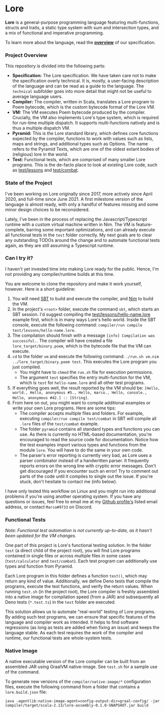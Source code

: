 # Lore

**Lore** is a general-purpose programming language featuring multi-functions, structs and traits, a static type system with sum and intersection types, and a mix of functional and imperative programming.

To learn more about the language, read the [**overview**](specification/overview.md) of our specification.



### Project Overview

This repository is divided into the following parts:

- **Specification:** The Lore specification. We have taken care not to make the specification overly technical. It is, mostly, a user-facing description of the language and can be read as a guide to the language. The `technical` subfolder goes into more detail that might not be useful to average language users.
- **Compiler:** The compiler, written in Scala, translates a Lore program to Poem bytecode, which is the custom bytecode format of the Lore VM.
- **VM:** The VM executes Poem bytecode produced by the compiler. Crucially, the VM also implements Lore's type system, which is required for run-time multiple dispatch. It supports multi-functions natively and is thus a multiple dispatch VM.
- **Pyramid:** This is the Lore standard library, which defines core functions expected by the compiler, functions to work with values such as lists, maps and strings, and additional types such as Options. The name refers to the Pyramid Texts, which are one of the oldest extant bodies of (religious) lore in the world.
- **Test:** Functional tests, which are comprised of many smaller Lore programs. This is the de-facto place to look at existing Lore code, such as [test/lessons](test/lessons) and [test/combat](test/combat).



### State of the Project

I've been working on Lore originally since 2017, more actively since April 2020, and full-time since June 2021. A first milestone version of the language is almost ready, with only a handful of features missing and some minor design choices to be reconsidered. 

Lately, I've been in the process of replacing the Javascript/Typescript runtime with a custom virtual machine written in Nim. The VM is feature-complete, barring some important optimizations, and can already execute all functional tests in the `test` folder correctly. My next goals are to clear any outstanding TODOs around the change and to automate functional tests again, as they are still assuming a Typescript runtime.



### Can I try it?

I haven't yet invested time into making Lore ready for the public. Hence, I'm not providing any compiler/runtime builds at this time.

You are welcome to clone the repository and make it work yourself, however. Here is a short guideline:

1. You will need [SBT](https://www.scala-sbt.org) to build and execute the compiler, and [Nim](https://nim-lang.org/install.html) to build the VM.
2. In the project's `<root>` folder, execute the command `sbt`, which starts an SBT session. I'd suggest compiling the [test/lessons/hello-name.lore](test/lessons/hello-name.lore) example first, which is in many ways Lore's hello world. Inside the SBT console, execute the following command: `compiler/run compile test/lessons/hello-name.lore`. 
3. The compilation should finish with a message `[info] Compilation was successful.`. The compiler will have created a file `lore_target/binary.poem`, which is the bytecode file that the VM can execute.
4. `cd` to the folder `vm` and execute the following command: `./run.sh vm.nim ../lore_target/binary.poem test`. This executes the Lore program you just compiled.
   - You might have to `chmod` the `run.sh` file for execution permissions. 
   - The argument `test` specifies the entry multi-function for the VM, which is `test` for `hello-name.lore` and all other test programs.
5. If everything goes well, the result reported by the VM should be: `[Hello, world., Hello, anonymous #5., Hello, marco., Hello, console., Hello, anonymous #42.] :: [String]`.
6. From here on out, you might want to compile additional examples or write your own Lore programs. Here are some tips:
   - The compiler accepts multiple files and folders. For example, executing `compiler/run compile test/combat` in SBT will compile all `.lore` files of the `test/combat` example.
   - The folder `pyramid` contains all standard types and functions you can use. As there is currently no HTML-based documentation, you're encouraged to read the source code for documentation. Notice how the test examples import various types and functions from the module `lore`. You will have to do the same in your own code.
   - The parser's error reporting is currently very bad, as Lore uses a parser combinator instead of a handwritten parser. It frequently reports errors on the wrong line with cryptic error messages. Don't get discouraged if you encounter such an error! Try to comment out parts of the code until it compiles to single out the issue. If you're stuck, don't hesitate to contact me (info below).

I have only tested this workflow on Linux and you might run into additional problems if you're using another operating system. If you have any questions or issues, feel free to email me at my [Github profile's](https://github.com/marcopennekamp) listed email address, or contact `Marco#9733` on Discord.



### Functional Tests

*Note: Functional test automation is not currently up-to-date, as it hasn't been updated for the VM changes.*

One part of this project is Lore's functional testing solution. In the folder `test` (a direct child of the project root), you will find Lore programs contained in single files or across multiple files in some cases (`test/calculator` and `test/combat`). Each test program can additionally use types and function from Pyramid.

Each Lore program in this folder defines a function `test()`, which may return any kind of value. Additionally, we define Deno tests that compile the programs, execute the test functions, and verify the return values. When running `test.sh` (in the project root), the Lore compiler is freshly assembled into a native image for compilation speed (from a JAR) and subsequently all Deno tests (`*.test.ts`) in the `test` folder are executed.

This solution allows us to automate "real-world" testing of Lore programs. By adding such test programs, we can ensure that specific features of the language and compiler work as intended. It helps to find software regressions (as long as tests are added when fixing an issue) and keeps the language stable. As each test requires the work of the compiler and runtime, our functional tests are whole-system tests.



### Native Image

A native executable version of the Lore compiler can be built from an assembled JAR using GraalVM native-image. See `test.sh` for a sample use of the command.

To generate new versions of the `compiler/native-image/*` configuration files, execute the following command from a folder that contains a `lore.build.json` file:

```shell
java -agentlib:native-image-agent=config-output-dir=graal-config/ -jar compiler/target/scala-2.13/lore-assembly-0.1.0-SNAPSHOT.jar build
```
